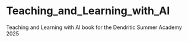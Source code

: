 # Teaching_and_Learning_with_AI
Teaching and Learning with AI book for the Dendritic Summer Academy 2025
